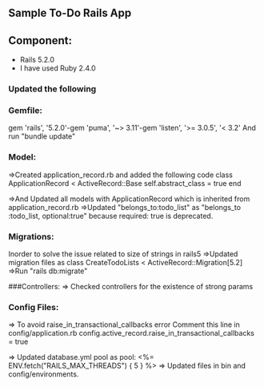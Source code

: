 ## Sample To-Do Rails App
## Component: 
- Rails 5.2.0
- I have used Ruby 2.4.0

### Updated the following 
### Gemfile:
gem 'rails', '5.2.0'-gem 'puma', '~> 3.11'-gem 'listen', '>= 3.0.5', '< 3.2'
And run "bundle update"

### Model:
=>Created application_record.rb and added the following code
	class ApplicationRecord < ActiveRecord::Base
  		self.abstract_class = true
	end

=>And Updated all models with ApplicationRecord which is inherited from application_record.rb
=>Updated "belongs_to:todo_list" as "belongs_to :todo_list, optional:true" because required: true is deprecated.

### Migrations:

Inorder to solve the issue related to size of strings in rails5
=>Updated migration files as  class CreateTodoLists < ActiveRecord::Migration[5.2]
=>Run "rails db:migrate"

###Controllers:
=> Checked controllers for the existence of strong params

### Config Files:

=>  To avoid raise_in_transactional_callbacks  error
	Comment this line in config/application.rb
     config.active_record.raise_in_transactional_callbacks = true

=> Updated database.yml pool as pool: <%= ENV.fetch("RAILS_MAX_THREADS") { 5 } %>
=> Updated files in bin  and config/environments.
